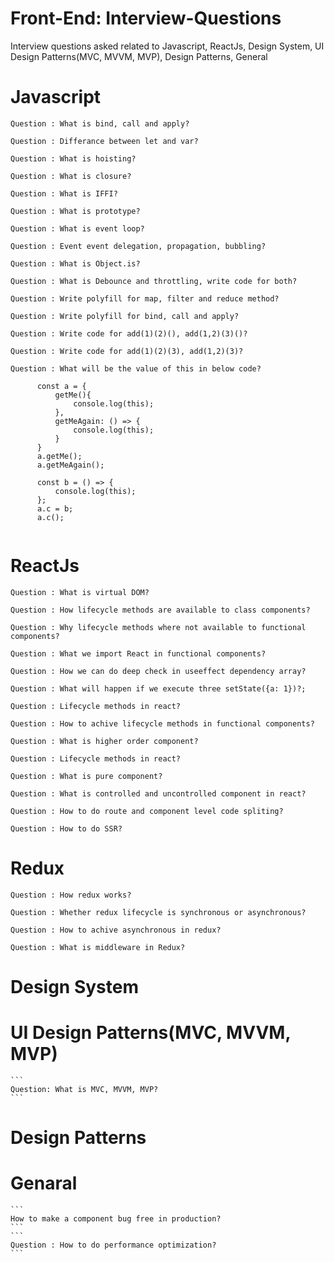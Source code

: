 # Front-End: Interview-Questions
Interview questions asked related to Javascript, ReactJs, Design System, UI Design Patterns(MVC, MVVM, MVP), Design Patterns, General

# Javascript
  ```
  Question : What is bind, call and apply?
  ```
  ```
  Question : Differance between let and var?
  ```
  ```
  Question : What is hoisting?
  ```
  ```
  Question : What is closure?
  ```
  ```
  Question : What is IFFI?
  ```
  ```
  Question : What is prototype?
  ```
  ```
  Question : What is event loop?
  ```
  ```
  Question : Event event delegation, propagation, bubbling?
  ```
  ```
  Question : What is Object.is?
  ```
  ```
  Question : What is Debounce and throttling, write code for both?
  ```
  ```
  Question : Write polyfill for map, filter and reduce method?
  ```
  ```
  Question : Write polyfill for bind, call and apply?
  ```
  ```
  Question : Write code for add(1)(2)(), add(1,2)(3)()?
  ```
  ```
  Question : Write code for add(1)(2)(3), add(1,2)(3)?
  ```
  ```
  Question : What will be the value of this in below code?
	
		const a = {
			getMe(){
				console.log(this);
			},
			getMeAgain: () => {
				console.log(this);	
			}
		}
		a.getMe();
		a.getMeAgain();
		
		const b = () => {
			console.log(this);
		};
		a.c = b;
		a.c();
	
  ```
# ReactJs
  ```
  Question : What is virtual DOM?
  ```
  ```
  Question : How lifecycle methods are available to class components?
  ```
  ```
  Question : Why lifecycle methods where not available to functional components?
  ```
  ```
  Question : What we import React in functional components?
  ```
  ```
  Question : How we can do deep check in useeffect dependency array?
  ```
  ```
  Question : What will happen if we execute three setState({a: 1})?;
  ```
  ```
  Question : Lifecycle methods in react?
  ```
  ```
  Question : How to achive lifecycle methods in functional components?
  ```
  ```
  Question : What is higher order component?
  ```
  ```
  Question : Lifecycle methods in react?
  ```
  ```
  Question : What is pure component?
  ```
  ```
  Question : What is controlled and uncontrolled component in react?
  ```
  ```
  Question : How to do route and component level code spliting?
  ```
  ```
  Question : How to do SSR?
  ```
  
# Redux
 ```
 Question : How redux works?
 ```
 ```
 Question : Whether redux lifecycle is synchronous or asynchronous?
 ```
 ```
 Question : How to achive asynchronous in redux?
 ```
 ```
 Question : What is middleware in Redux?
 ```

# Design System

# UI Design Patterns(MVC, MVVM, MVP)
	```
	Question: What is MVC, MVVM, MVP?
	```

# Design Patterns

# Genaral
	```
	How to make a component bug free in production?
	```
	```
  	Question : How to do performance optimization?
  	```
